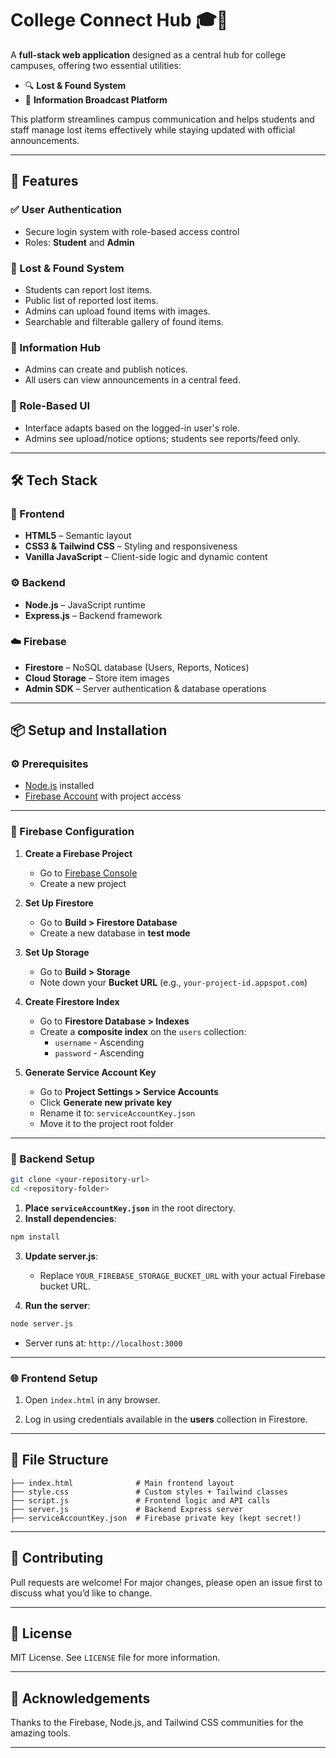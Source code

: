 
# College Connect Hub 🎓🔗

A **full-stack web application** designed as a central hub for college campuses, offering two essential utilities:

- 🔍 **Lost & Found System**
- 📢 **Information Broadcast Platform**

This platform streamlines campus communication and helps students and staff manage lost items effectively while staying updated with official announcements.

---

## 🚀 Features

### ✅ User Authentication
- Secure login system with role-based access control
- Roles: **Student** and **Admin**

### 🔎 Lost & Found System
- Students can report lost items.
- Public list of reported lost items.
- Admins can upload found items with images.
- Searchable and filterable gallery of found items.

### 📢 Information Hub
- Admins can create and publish notices.
- All users can view announcements in a central feed.

### 🔐 Role-Based UI
- Interface adapts based on the logged-in user's role.
- Admins see upload/notice options; students see reports/feed only.

---

## 🛠 Tech Stack

### 🎨 Frontend
- **HTML5** – Semantic layout
- **CSS3 & Tailwind CSS** – Styling and responsiveness
- **Vanilla JavaScript** – Client-side logic and dynamic content

### ⚙️ Backend
- **Node.js** – JavaScript runtime
- **Express.js** – Backend framework

### ☁️ Firebase
- **Firestore** – NoSQL database (Users, Reports, Notices)
- **Cloud Storage** – Store item images
- **Admin SDK** – Server authentication & database operations

---

## 📦 Setup and Installation

### ⚙️ Prerequisites
- [Node.js](https://nodejs.org/) installed
- [Firebase Account](https://firebase.google.com/) with project access

---

### 🔧 Firebase Configuration

1. **Create a Firebase Project**
   - Go to [Firebase Console](https://console.firebase.google.com/)
   - Create a new project

2. **Set Up Firestore**
   - Go to **Build > Firestore Database**
   - Create a new database in **test mode**

3. **Set Up Storage**
   - Go to **Build > Storage**
   - Note down your **Bucket URL** (e.g., `your-project-id.appspot.com`)

4. **Create Firestore Index**
   - Go to **Firestore Database > Indexes**
   - Create a **composite index** on the `users` collection:
     - `username` - Ascending
     - `password` - Ascending

5. **Generate Service Account Key**
   - Go to **Project Settings > Service Accounts**
   - Click **Generate new private key**
   - Rename it to: `serviceAccountKey.json`
   - Move it to the project root folder

---

### 📁 Backend Setup

```bash
git clone <your-repository-url>
cd <repository-folder>
````

1. **Place `serviceAccountKey.json`** in the root directory.
2. **Install dependencies**:

```bash
npm install
```

3. **Update server.js**:

   * Replace `YOUR_FIREBASE_STORAGE_BUCKET_URL` with your actual Firebase bucket URL.

4. **Run the server**:

```bash
node server.js
```

* Server runs at: `http://localhost:3000`

---

### 🌐 Frontend Setup

1. Open `index.html` in any browser.

2. Log in using credentials available in the **users** collection in Firestore.

---

## 📁 File Structure

```
├── index.html              # Main frontend layout
├── style.css               # Custom styles + Tailwind classes
├── script.js               # Frontend logic and API calls
├── server.js               # Backend Express server
├── serviceAccountKey.json  # Firebase private key (kept secret!)

```

---



## 🤝 Contributing

Pull requests are welcome! For major changes, please open an issue first to discuss what you’d like to change.

---

## 📄 License

MIT License. See `LICENSE` file for more information.

---

## 🙌 Acknowledgements

Thanks to the Firebase, Node.js, and Tailwind CSS communities for the amazing tools.

---

```
